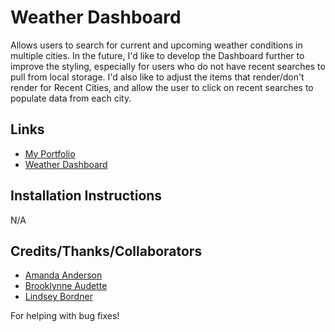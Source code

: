 # Weather Dashboard
Allows users to search for current and upcoming weather conditions in multiple cities. In the future, I'd like to develop the Dashboard further to improve the styling, especially for users who do not have recent searches to pull from local storage. I'd also like to adjust the items that render/don't render for Recent Cities, and allow the user to click on recent searches to populate data from each city.

## Links
- [My Portfolio](https://github.com/dfkestner/Weather-Dashboard)
- [Weather Dashboard](https://dfkestner.github.io/Weather-Dashboard/index.html)

## Installation Instructions
N/A

## Credits/Thanks/Collaborators
- [Amanda Anderson](https://github.com/aanderson120)
- [Brooklynne Audette](https://github.com/B-Audette)
- [Lindsey Bordner](https://github.com/LindseyM20)

For helping with bug fixes!
